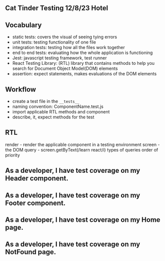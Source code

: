 ## Cat Tinder Testing 12/8/23 Hotel

## Vocabulary
- static tests: covers the visual of seeing tying errors
- unit tests: testing functionality of one file
- integration tests: testing how all the files work together
- end to end tests: evaluating how the whole application is functioning
- Jest: javascript testing framework, test runner
- React Testing Library: (RTL) library that contains methods to help you search for Document Object Model(DOM) elements
- assertion: expect statements, makes evaluations of the DOM elements

## Workflow
- create a test file in the `__tests__`
- naming convention: ComponentName.test.js
- import applicable RTL methods and component
- describe, it, expect methods for the test

## RTL
render - render the applicable component in a testing environment
screen - the DOM
query -
screen.getByText(/learn react/i)
types of queries
order of priority
## As a developer, I have test coverage on my Header component.
## As a developer, I have test coverage on my Footer component.
## As a developer, I have test coverage on my Home page.
## As a developer, I have test coverage on my NotFound page.
